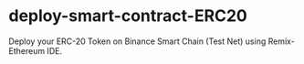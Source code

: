 # deploy-smart-contract-ERC20
Deploy your ERC-20 Token on Binance Smart Chain (Test Net) using Remix-Ethereum IDE.
